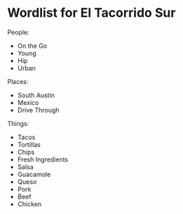 Wordlist for El Tacorrido Sur
=============================

People:

   * On the Go
   * Young
   * Hip
   * Urban

Places: 

   * South Austin
   * Mexico
   * Drive Through


Things: 

   * Tacos
   * Tortillas
   * Chips
   * Fresh Ingredients 
   * Salsa
   * Guacamole
   * Queso
   * Pork
   * Beef
   * Chicken